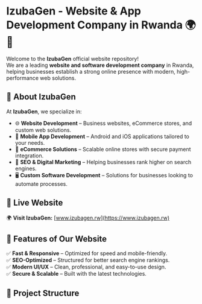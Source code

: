 # IzubaGen - Website & App Development Company in Rwanda 🌍🚀

Welcome to the **IzubaGen** official website repository!  
We are a leading **website and software development company** in Rwanda, helping businesses establish a strong online presence with modern, high-performance web solutions.

## 🌟 About IzubaGen
At **IzubaGen**, we specialize in:
- 🌐 **Website Development** – Business websites, eCommerce stores, and custom web solutions.
- 📱 **Mobile App Development** – Android and iOS applications tailored to your needs.
- 🛒 **eCommerce Solutions** – Scalable online stores with secure payment integration.
- 🚀 **SEO & Digital Marketing** – Helping businesses rank higher on search engines.
- 🖥️ **Custom Software Development** – Solutions for businesses looking to automate processes.

## 🔗 Live Website
🌍 **Visit IzubaGen:** [www.izubagen.rw](https://www.izubagen.rw)

## 🚀 Features of Our Website
✅ **Fast & Responsive** – Optimized for speed and mobile-friendly.  
✅ **SEO-Optimized** – Structured for better search engine rankings.  
✅ **Modern UI/UX** – Clean, professional, and easy-to-use design.  
✅ **Secure & Scalable** – Built with the latest technologies.  

## 📂 Project Structure
